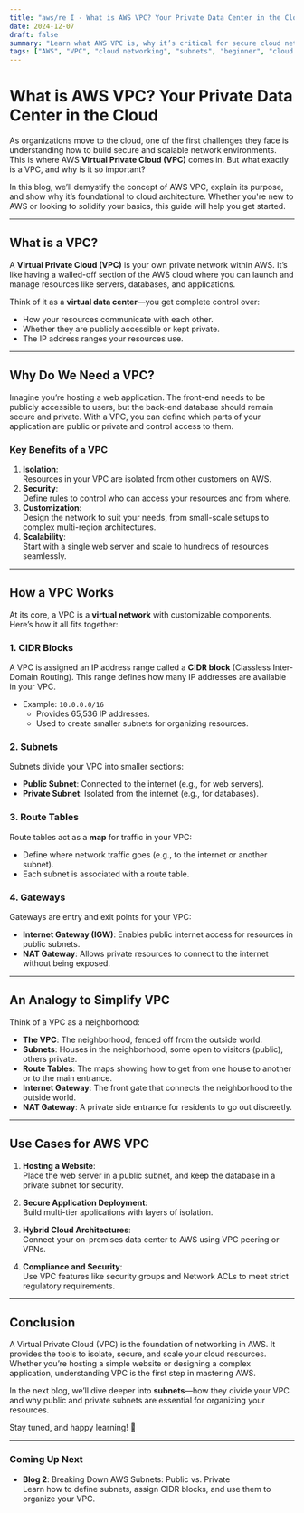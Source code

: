 ```yaml
---
title: "aws/re I - What is AWS VPC? Your Private Data Center in the Cloud"  
date: 2024-12-07  
draft: false  
summary: "Learn what AWS VPC is, why it’s critical for secure cloud networking, and how it forms the foundation for building robust architectures in AWS."  
tags: ["AWS", "VPC", "cloud networking", "subnets", "beginner", "cloud computing"]
---
```


# What is AWS VPC? Your Private Data Center in the Cloud

As organizations move to the cloud, one of the first challenges they face is understanding how to build secure and scalable network environments. This is where AWS **Virtual Private Cloud (VPC)** comes in. But what exactly is a VPC, and why is it so important?

In this blog, we’ll demystify the concept of AWS VPC, explain its purpose, and show why it’s foundational to cloud architecture. Whether you're new to AWS or looking to solidify your basics, this guide will help you get started.

---

## **What is a VPC?**

A **Virtual Private Cloud (VPC)** is your own private network within AWS. It’s like having a walled-off section of the AWS cloud where you can launch and manage resources like servers, databases, and applications. 

Think of it as a **virtual data center**—you get complete control over:
- How your resources communicate with each other.
- Whether they are publicly accessible or kept private.
- The IP address ranges your resources use.

---

## **Why Do We Need a VPC?**

Imagine you’re hosting a web application. The front-end needs to be publicly accessible to users, but the back-end database should remain secure and private. With a VPC, you can define which parts of your application are public or private and control access to them.

### **Key Benefits of a VPC**
1. **Isolation**:  
   Resources in your VPC are isolated from other customers on AWS.
2. **Security**:  
   Define rules to control who can access your resources and from where.
3. **Customization**:  
   Design the network to suit your needs, from small-scale setups to complex multi-region architectures.
4. **Scalability**:  
   Start with a single web server and scale to hundreds of resources seamlessly.

---

## **How a VPC Works**

At its core, a VPC is a **virtual network** with customizable components. Here’s how it all fits together:

### **1. CIDR Blocks**
A VPC is assigned an IP address range called a **CIDR block** (Classless Inter-Domain Routing). This range defines how many IP addresses are available in your VPC.

- Example: `10.0.0.0/16`
  - Provides 65,536 IP addresses.
  - Used to create smaller subnets for organizing resources.

### **2. Subnets**
Subnets divide your VPC into smaller sections:
- **Public Subnet**: Connected to the internet (e.g., for web servers).
- **Private Subnet**: Isolated from the internet (e.g., for databases).

### **3. Route Tables**
Route tables act as a **map** for traffic in your VPC:
- Define where network traffic goes (e.g., to the internet or another subnet).
- Each subnet is associated with a route table.

### **4. Gateways**
Gateways are entry and exit points for your VPC:
- **Internet Gateway (IGW)**: Enables public internet access for resources in public subnets.
- **NAT Gateway**: Allows private resources to connect to the internet without being exposed.

---

## **An Analogy to Simplify VPC**

Think of a VPC as a neighborhood:
- **The VPC**: The neighborhood, fenced off from the outside world.
- **Subnets**: Houses in the neighborhood, some open to visitors (public), others private.
- **Route Tables**: The maps showing how to get from one house to another or to the main entrance.
- **Internet Gateway**: The front gate that connects the neighborhood to the outside world.
- **NAT Gateway**: A private side entrance for residents to go out discreetly.

---

## **Use Cases for AWS VPC**

1. **Hosting a Website**:  
   Place the web server in a public subnet, and keep the database in a private subnet for security.
   
2. **Secure Application Deployment**:  
   Build multi-tier applications with layers of isolation.
   
3. **Hybrid Cloud Architectures**:  
   Connect your on-premises data center to AWS using VPC peering or VPNs.

4. **Compliance and Security**:  
   Use VPC features like security groups and Network ACLs to meet strict regulatory requirements.

---

## **Conclusion**

A Virtual Private Cloud (VPC) is the foundation of networking in AWS. It provides the tools to isolate, secure, and scale your cloud resources. Whether you’re hosting a simple website or designing a complex application, understanding VPC is the first step in mastering AWS.

In the next blog, we’ll dive deeper into **subnets**—how they divide your VPC and why public and private subnets are essential for organizing your resources.

Stay tuned, and happy learning! 🚀

---

### **Coming Up Next**
- **Blog 2**: Breaking Down AWS Subnets: Public vs. Private  
Learn how to define subnets, assign CIDR blocks, and use them to organize your VPC.
